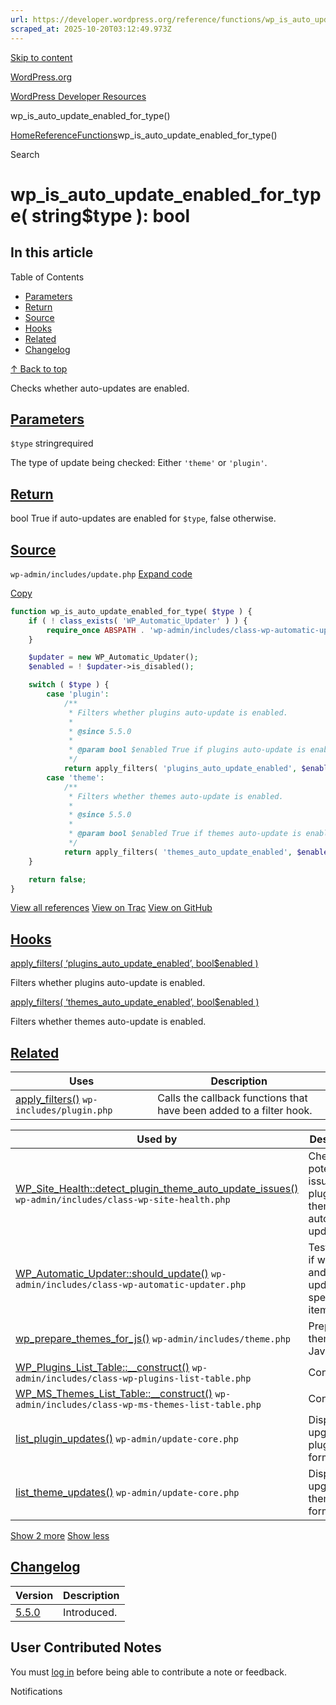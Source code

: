 ```yaml
---
url: https://developer.wordpress.org/reference/functions/wp_is_auto_update_enabled_for_type
scraped_at: 2025-10-20T03:12:49.973Z
---
```


[Skip to content](https://developer.wordpress.org/reference/functions/wp_is_auto_update_enabled_for_type/#wp--skip-link--target)

[WordPress.org](https://wordpress.org/)

[WordPress Developer Resources](https://developer.wordpress.org/)

wp\_is\_auto\_update\_enabled\_for\_type()


[Home](https://developer.wordpress.org/)[Reference](https://developer.wordpress.org/reference/)[Functions](https://developer.wordpress.org/reference/functions/)wp\_is\_auto\_update\_enabled\_for\_type()

Search

# wp\_is\_auto\_update\_enabled\_for\_type( string$type ): bool

## In this article

Table of Contents

- [Parameters](https://developer.wordpress.org/reference/functions/wp_is_auto_update_enabled_for_type/#parameters)
- [Return](https://developer.wordpress.org/reference/functions/wp_is_auto_update_enabled_for_type/#return)
- [Source](https://developer.wordpress.org/reference/functions/wp_is_auto_update_enabled_for_type/#source)
- [Hooks](https://developer.wordpress.org/reference/functions/wp_is_auto_update_enabled_for_type/#hooks)
- [Related](https://developer.wordpress.org/reference/functions/wp_is_auto_update_enabled_for_type/#related)
- [Changelog](https://developer.wordpress.org/reference/functions/wp_is_auto_update_enabled_for_type/#changelog)

[↑ Back to top](https://developer.wordpress.org/reference/functions/wp_is_auto_update_enabled_for_type/#wp--skip-link--target)

Checks whether auto-updates are enabled.

## [Parameters](https://developer.wordpress.org/reference/functions/wp_is_auto_update_enabled_for_type/\#parameters)

`$type` stringrequired

The type of update being checked: Either `'theme'` or `'plugin'`.

## [Return](https://developer.wordpress.org/reference/functions/wp_is_auto_update_enabled_for_type/\#return)

bool True if auto-updates are enabled for `$type`, false otherwise.

## [Source](https://developer.wordpress.org/reference/functions/wp_is_auto_update_enabled_for_type/\#source)

`wp-admin/includes/update.php`
[Expand code](https://developer.wordpress.org/reference/functions/wp_is_auto_update_enabled_for_type/#)

[Copy](https://developer.wordpress.org/reference/functions/wp_is_auto_update_enabled_for_type/#)

```php
function wp_is_auto_update_enabled_for_type( $type ) {
	if ( ! class_exists( 'WP_Automatic_Updater' ) ) {
		require_once ABSPATH . 'wp-admin/includes/class-wp-automatic-updater.php';
	}

	$updater = new WP_Automatic_Updater();
	$enabled = ! $updater->is_disabled();

	switch ( $type ) {
		case 'plugin':
			/**
			 * Filters whether plugins auto-update is enabled.
			 *
			 * @since 5.5.0
			 *
			 * @param bool $enabled True if plugins auto-update is enabled, false otherwise.
			 */
			return apply_filters( 'plugins_auto_update_enabled', $enabled );
		case 'theme':
			/**
			 * Filters whether themes auto-update is enabled.
			 *
			 * @since 5.5.0
			 *
			 * @param bool $enabled True if themes auto-update is enabled, false otherwise.
			 */
			return apply_filters( 'themes_auto_update_enabled', $enabled );
	}

	return false;
}

```

[View all references](https://developer.wordpress.org/reference/files/wp-admin/includes/update.php/) [View on Trac](https://core.trac.wordpress.org/browser/tags/6.8.3/src/wp-admin/includes/update.php#L1044) [View on GitHub](https://github.com/WordPress/wordpress-develop/blob/6.8.3/src/wp-admin/includes/update.php#L1044-L1074)

## [Hooks](https://developer.wordpress.org/reference/functions/wp_is_auto_update_enabled_for_type/\#hooks)

[apply\_filters( ‘plugins\_auto\_update\_enabled’, bool$enabled )](https://developer.wordpress.org/reference/hooks/plugins_auto_update_enabled/)

Filters whether plugins auto-update is enabled.

[apply\_filters( ‘themes\_auto\_update\_enabled’, bool$enabled )](https://developer.wordpress.org/reference/hooks/themes_auto_update_enabled/)

Filters whether themes auto-update is enabled.

## [Related](https://developer.wordpress.org/reference/functions/wp_is_auto_update_enabled_for_type/\#related)

| Uses | Description |
| --- | --- |
| [apply\_filters()](https://developer.wordpress.org/reference/functions/apply_filters/) `wp-includes/plugin.php` | Calls the callback functions that have been added to a filter hook. |

| Used by | Description |
| --- | --- |
| [WP\_Site\_Health::detect\_plugin\_theme\_auto\_update\_issues()](https://developer.wordpress.org/reference/classes/wp_site_health/detect_plugin_theme_auto_update_issues/) `wp-admin/includes/class-wp-site-health.php` | Checks for potential issues with plugin and theme auto-updates. |
| [WP\_Automatic\_Updater::should\_update()](https://developer.wordpress.org/reference/classes/wp_automatic_updater/should_update/) `wp-admin/includes/class-wp-automatic-updater.php` | Tests to see if we can and should update a specific item. |
| [wp\_prepare\_themes\_for\_js()](https://developer.wordpress.org/reference/functions/wp_prepare_themes_for_js/) `wp-admin/includes/theme.php` | Prepares themes for JavaScript. |
| [WP\_Plugins\_List\_Table::\_\_construct()](https://developer.wordpress.org/reference/classes/wp_plugins_list_table/__construct/) `wp-admin/includes/class-wp-plugins-list-table.php` | Constructor. |
| [WP\_MS\_Themes\_List\_Table::\_\_construct()](https://developer.wordpress.org/reference/classes/wp_ms_themes_list_table/__construct/) `wp-admin/includes/class-wp-ms-themes-list-table.php` | Constructor. |
| [list\_plugin\_updates()](https://developer.wordpress.org/reference/functions/list_plugin_updates/) `wp-admin/update-core.php` | Display the upgrade plugins form. |
| [list\_theme\_updates()](https://developer.wordpress.org/reference/functions/list_theme_updates/) `wp-admin/update-core.php` | Display the upgrade themes form. |

[Show 2 more](https://developer.wordpress.org/reference/functions/wp_is_auto_update_enabled_for_type/#) [Show less](https://developer.wordpress.org/reference/functions/wp_is_auto_update_enabled_for_type/#)

## [Changelog](https://developer.wordpress.org/reference/functions/wp_is_auto_update_enabled_for_type/\#changelog)

| Version | Description |
| --- | --- |
| [5.5.0](https://developer.wordpress.org/reference/since/5.5.0/) | Introduced. |

## User Contributed Notes

You must [log in](https://login.wordpress.org/?redirect_to=https%3A%2F%2Fdeveloper.wordpress.org%2Freference%2Ffunctions%2Fwp_is_auto_update_enabled_for_type%2F) before being able to contribute a note or feedback.

Notifications